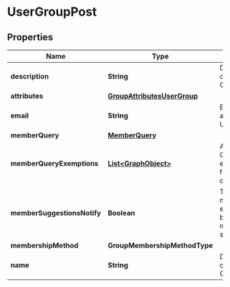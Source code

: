 

# UserGroupPost


## Properties

| Name | Type | Description | Notes |
|------------ | ------------- | ------------- | -------------|
|**description** | **String** | Description of a User Group |  [optional] |
|**attributes** | [**GroupAttributesUserGroup**](GroupAttributesUserGroup.md) |  |  [optional] |
|**email** | **String** | Email address of a User Group |  [optional] |
|**memberQuery** | [**MemberQuery**](MemberQuery.md) |  |  [optional] |
|**memberQueryExemptions** | [**List&lt;GraphObject&gt;**](GraphObject.md) | Array of GraphObjects exempted from the query |  [optional] |
|**memberSuggestionsNotify** | **Boolean** | True if notification emails are to be sent for membership suggestions. |  [optional] |
|**membershipMethod** | **GroupMembershipMethodType** |  |  [optional] |
|**name** | **String** | Display name of a User Group. |  |



